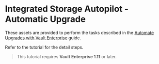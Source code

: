 # Integrated Storage Autopilot - Automatic Upgrade

These assets are provided to perform the tasks described in the [Automate Upgrades with Vault Enterprise](https://learn.hashicorp.com/tutorials/vault/raft-upgrade-automation) guide.

Refer to the tutorial for the detail steps.

> This tutorial requires **Vault Enterprise 1.11** or later.

